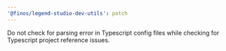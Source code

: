 ```yaml
---
'@finos/legend-studio-dev-utils': patch
---
```


Do not check for parsing error in Typescript config files while checking for Typescript project reference issues.
